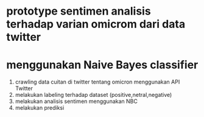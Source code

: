 # prototype sentimen analisis terhadap varian omicrom dari data twitter 
# menggunakan Naive Bayes classifier 

1. crawling data cuitan di twitter tentang omicron menggunakan API Twitter
2. melakukan labeling terhadap dataset (positive,netral,negative)
3. melakukan analisis sentimen menggunakan NBC
4. melakukan prediksi 

